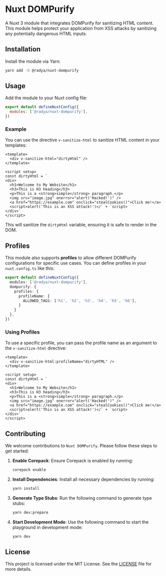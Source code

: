 # Nuxt DOMPurify

A Nuxt 3 module that integrates DOMPurify for sanitizing HTML content. This module helps protect your application from XSS attacks by sanitizing any potentially dangerous HTML inputs.

## Installation

Install the module via Yarn:

```bash
yarn add -D @radya/nuxt-dompurify
```

## Usage

Add the module to your Nuxt config file:

```javascript
export default defineNuxtConfig({
  modules: ['@radya/nuxt-dompurify'],
})
```

### Example

You can use the directive `v-sanitize-html` to sanitize HTML content in your templates:

```vue
<template>
  <div v-sanitize-html="dirtyHtml" />
</template>

<script setup>
const dirtyHtml = `
<div>
  <h1>Welcome to My Website</h1>
  <h3>This is H3 heading</h3>
  <p>This is a <strong>simple</strong> paragraph.</p>
  <img src="image.jpg" onerror="alert('Hacked!')" />
  <a href="https://example.com" onclick="stealCookies()">Click me!</a>
  <script>alert('This is an XSS attack!')</` + `script>
</div>`
</script>
```

This will sanitize the `dirtyHtml` variable, ensuring it is safe to render in the DOM.

## Profiles

This module also supports **profiles** to allow different DOMPurify configurations for specific use cases. You can define profiles in your `nuxt.config.ts` like this:

```ts
export default defineNuxtConfig({
  modules: ['@radya/nuxt-dompurify'],
  dompurify: {
    profiles: {
      profileName: {
        ALLOWED_TAGS: ['h1', 'h2', 'h3', 'h4', 'h5', 'h6'],
      }
    }
  },
})
```

### Using Profiles

To use a specific profile, you can pass the profile name as an argument to the `v-sanitize-html` directive:

```vue
<template>
  <div v-sanitize-html:profileName="dirtyHTML" />
</template>

<script setup>
const dirtyHtml = `
<div>
  <h1>Welcome to My Website</h1>
  <h3>This is H3 heading</h3>
  <p>This is a <strong>simple</strong> paragraph.</p>
  <img src="image.jpg" onerror="alert('Hacked!')" />
  <a href="https://example.com" onclick="stealCookies()">Click me!</a>
  <script>alert('This is an XSS attack!')</` + `script>
</div>`
</script>
```

## Contributing

We welcome contributions to `Nuxt DOMPurify`. Please follow these steps to get started:

1. **Enable Corepack**: Ensure Corepack is enabled by running:
   ```bash
   corepack enable
   ```

2. **Install Dependencies**: Install all necessary dependencies by running:
   ```bash
   yarn install
   ```

3. **Generate Type Stubs**: Run the following command to generate type stubs:
   ```bash
   yarn dev:prepare
   ```

4. **Start Development Mode**: Use the following command to start the playground in development mode:
   ```bash
   yarn dev
   ```

## License

This project is licensed under the MIT License. See the [LICENSE](LICENSE) file for more details.
